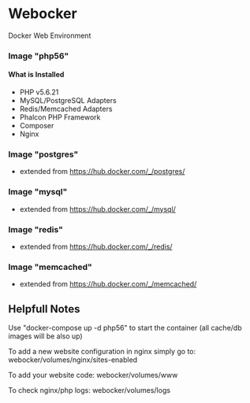 # Webocker
Docker Web Environment

### Image "php56" ###
#### What is Installed ####
- PHP v5.6.21
- MySQL/PostgreSQL Adapters
- Redis/Memcached Adapters
- Phalcon PHP Framework
- Composer
- Nginx

### Image "postgres" ###
- extended from https://hub.docker.com/_/postgres/

### Image "mysql" ###
- extended from https://hub.docker.com/_/mysql/

### Image "redis" ###
- extended from https://hub.docker.com/_/redis/

### Image "memcached" ###
- extended from https://hub.docker.com/_/memcached/

## Helpfull Notes
Use "docker-compose up -d php56" to start the container (all cache/db images will be also up)

To add a new website configuration in nginx simply go to: webocker/volumes/nginx/sites-enabled

To add your website code: webocker/volumes/www

To check nginx/php logs: webocker/volumes/logs
